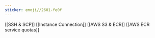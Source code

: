 ```yaml
---
sticker: emoji//2601-fe0f
---
```

[[SSH & SCP]]
[[Instance Connection]]
[[AWS S3 & ECR]]
[[AWS ECR service quotas]]